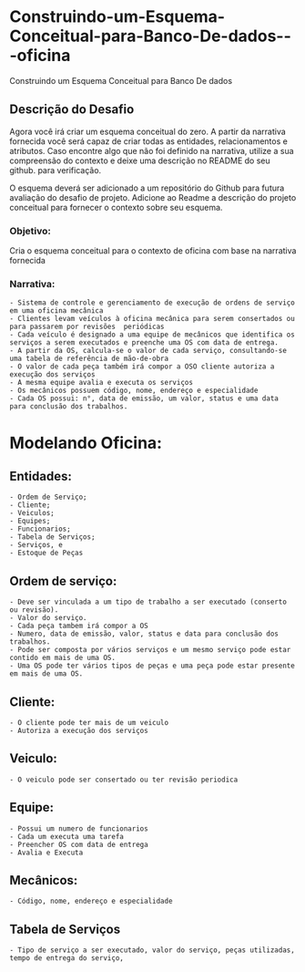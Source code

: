 # Construindo-um-Esquema-Conceitual-para-Banco-De-dados---oficina
Construindo um Esquema Conceitual para Banco De dados

## Descrição do Desafio
Agora você irá criar um esquema conceitual do zero. A partir da narrativa fornecida você será capaz de criar todas as entidades, relacionamentos e atributos. Caso encontre algo que não foi definido na narrativa, utilize a sua compreensão do contexto e deixe uma descrição no README do seu github. para verificação.

O esquema deverá ser adicionado a um repositório do Github para futura avaliação do desafio de projeto. Adicione ao Readme a descrição do projeto conceitual para fornecer o contexto sobre seu esquema.

### Objetivo:
Cria o esquema conceitual para o contexto de oficina com base na narrativa fornecida

### Narrativa:
	- Sistema de controle e gerenciamento de execução de ordens de serviço em uma oficina mecânica
	- Clientes levam veículos à oficina mecânica para serem consertados ou para passarem por revisões  periódicas
	- Cada veículo é designado a uma equipe de mecânicos que identifica os serviços a serem executados e preenche uma OS com data de entrega.
	- A partir da OS, calcula-se o valor de cada serviço, consultando-se uma tabela de referência de mão-de-obra
	- O valor de cada peça também irá compor a OSO cliente autoriza a execução dos serviços
	- A mesma equipe avalia e executa os serviços
	- Os mecânicos possuem código, nome, endereço e especialidade
	- Cada OS possui: n°, data de emissão, um valor, status e uma data para conclusão dos trabalhos.

# Modelando Oficina:
## Entidades: 
	- Ordem de Serviço;
	- Cliente;
	- Veiculos; 
	- Equipes;
	- Funcionarios;
	- Tabela de Serviços;
	- Serviços, e
	- Estoque de Peças
## Ordem de serviço:
	- Deve ser vinculada a um tipo de trabalho a ser executado (conserto ou revisão).
	- Valor do serviço.
	- Cada peça tambem irá compor a OS
	- Numero, data de emissão, valor, status e data para conclusão dos trabalhos.
	- Pode ser composta por vários serviços e um mesmo serviço pode estar contido em mais de uma OS.
	- Uma OS pode ter vários tipos de peças e uma peça pode estar presente em mais de uma OS.

## Cliente:
	- O cliente pode ter mais de um veiculo 
	- Autoriza a execução dos serviços

## Veiculo:
	- O veiculo pode ser consertado ou ter revisão periodica
	
## Equipe:
	- Possui um numero de funcionarios
	- Cada um executa uma tarefa
	- Preencher OS com data de entrega
	- Avalia e Executa

## Mecânicos:
	- Código, nome, endereço e especialidade
	
## Tabela de Serviços
	- Tipo de serviço a ser executado, valor do serviço, peças utilizadas, tempo de entrega do serviço, 


